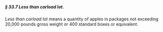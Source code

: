 ##### § 33.7 Less than carload lot. #####

*Less than carload lot* means a quantity of apples in packages not exceeding 20,000 pounds gross weight or 400 standard boxes or equivalent.
